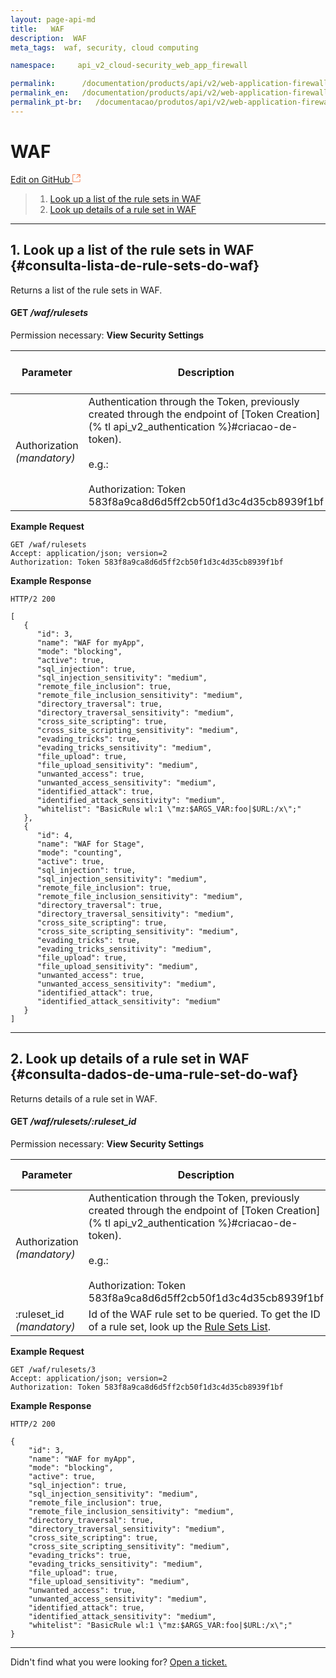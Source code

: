 ```yaml
---
layout: page-api-md
title:   WAF
description:  WAF
meta_tags:  waf, security, cloud computing

namespace:     api_v2_cloud-security_web_app_firewall

permalink:      /documentation/products/api/v2/web-application-firewall/
permalink_en:   /documentation/products/api/v2/web-application-firewall/
permalink_pt-br:   /documentacao/produtos/api/v2/web-application-firewall/
---
```

# WAF

[Edit on GitHub <svg width="14" height="14" xmlns="http://www.w3.org/2000/svg"><g fill="none" stroke="#F3652B"><path d="M4.81.71H.672v11.43H12.1V8.001" stroke-width=".8"/><path d="M6.87.786h5.155V5.94M6.31 6.5L12.026.786"/></g></svg>](https://github.com/aziontech/docs_en/edit/master/api/v2/cloud-security/web-app-firewall/2021-01-14-index.md)

> 1. [Look up a list of the rule sets in WAF](#consulta-lista-de-rule-sets-do-waf)
> 2. [Look up details of a rule set in WAF](#consulta-dados-de-uma-rule-set-do-waf)

---

## 1. Look up a list of the rule sets in WAF {#consulta-lista-de-rule-sets-do-waf}

Returns a list of the rule sets in WAF.

#### **GET** */waf/rulesets*

Permission necessary: **View Security Settings**

| Parameter | Description | Type of Parameter | Type of Data |
|-----------|-------------|-------------------|--------------|
| Authorization *(mandatory)*| Authentication through the Token, previously created through the endpoint of [Token Creation](% tl api_v2_authentication %}#criacao-de-token).<br><br>e.g.:<br><br>Authorization: Token<br>583f8a9ca8d6d5ff2cb50f1d3c4d35cb8939f1bf | header | string |

**Example Request**

~~~
GET /waf/rulesets
Accept: application/json; version=2
Authorization: Token 583f8a9ca8d6d5ff2cb50f1d3c4d35cb8939f1bf
~~~

**Example Response**

~~~
HTTP/2 200
~~~

~~~
[
   {
      "id": 3,
      "name": "WAF for myApp",
      "mode": "blocking",
      "active": true,
      "sql_injection": true,
      "sql_injection_sensitivity": "medium",
      "remote_file_inclusion": true,
      "remote_file_inclusion_sensitivity": "medium",
      "directory_traversal": true,
      "directory_traversal_sensitivity": "medium",
      "cross_site_scripting": true,
      "cross_site_scripting_sensitivity": "medium",
      "evading_tricks": true,
      "evading_tricks_sensitivity": "medium",
      "file_upload": true,
      "file_upload_sensitivity": "medium",
      "unwanted_access": true,
      "unwanted_access_sensitivity": "medium",
      "identified_attack": true,
      "identified_attack_sensitivity": "medium",
      "whitelist": "BasicRule wl:1 \"mz:$ARGS_VAR:foo|$URL:/x\";"
   },
   {
      "id": 4,
      "name": "WAF for Stage",
      "mode": "counting",
      "active": true,
      "sql_injection": true,
      "sql_injection_sensitivity": "medium",
      "remote_file_inclusion": true,
      "remote_file_inclusion_sensitivity": "medium",
      "directory_traversal": true,
      "directory_traversal_sensitivity": "medium",
      "cross_site_scripting": true,
      "cross_site_scripting_sensitivity": "medium",
      "evading_tricks": true,
      "evading_tricks_sensitivity": "medium",
      "file_upload": true,
      "file_upload_sensitivity": "medium",
      "unwanted_access": true,
      "unwanted_access_sensitivity": "medium",
      "identified_attack": true,
      "identified_attack_sensitivity": "medium"
   }
]
~~~

---

## 2. Look up details of a rule set in WAF {#consulta-dados-de-uma-rule-set-do-waf}

Returns details of a rule set in WAF.

#### **GET** */waf/rulesets/:ruleset_id*

Permission necessary: **View Security Settings**

| Parameter | Description | Type of Parameter | Type of Data |
|-----------|-------------|-------------------|--------------|
| Authorization *(mandatory)*| Authentication through the Token, previously created through the endpoint of [Token Creation](% tl api_v2_authentication %}#criacao-de-token).<br><br>e.g.:<br><br>Authorization: Token<br>583f8a9ca8d6d5ff2cb50f1d3c4d35cb8939f1bf | header | string |
| :ruleset_id *(mandatory)* | Id of the WAF rule set to be queried. To get the ID of a rule set, look up the [Rule Sets List](#consulta-lista-de-rule-sets-do-waf). | path | number |

**Example Request**

~~~
GET /waf/rulesets/3
Accept: application/json; version=2
Authorization: Token 583f8a9ca8d6d5ff2cb50f1d3c4d35cb8939f1bf
~~~

**Example Response**

~~~
HTTP/2 200
~~~

~~~
{
    "id": 3,
    "name": "WAF for myApp",
    "mode": "blocking",
    "active": true,
    "sql_injection": true,
    "sql_injection_sensitivity": "medium",
    "remote_file_inclusion": true,
    "remote_file_inclusion_sensitivity": "medium",
    "directory_traversal": true,
    "directory_traversal_sensitivity": "medium",
    "cross_site_scripting": true,
    "cross_site_scripting_sensitivity": "medium",
    "evading_tricks": true,
    "evading_tricks_sensitivity": "medium",
    "file_upload": true,
    "file_upload_sensitivity": "medium",
    "unwanted_access": true,
    "unwanted_access_sensitivity": "medium",
    "identified_attack": true,
    "identified_attack_sensitivity": "medium",
    "whitelist": "BasicRule wl:1 \"mz:$ARGS_VAR:foo|$URL:/x\";"
}
~~~

---

Didn't find what you were looking for? [Open a ticket.](https://tickets.azion.com/)
